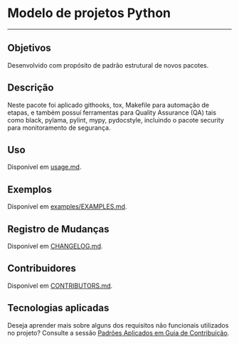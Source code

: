 # Modelo de projetos Python

---

## Objetivos ##

Desenvolvido com propósito de padrão estrutural de novos pacotes.

## Descrição ##

Neste pacote foi aplicado githooks, tox, Makefile para automação de etapas, e
também possuí ferramentas para Quality Assurance (QA) tais como black, pylama,
pylint, mypy, pydocstyle, incluindo o pacote security para monitoramento de
segurança.

## Uso ##
Disponível em [usage.md](usage.md).

## Exemplos ##
Disponível em [examples/EXAMPLES.md](examples/EXAMPLES.md).


## Registro de Mudanças ##
Disponível em [CHANGELOG.md](CHANGELOG.md).


## Contribuidores ##
Disponível em [CONTRIBUTORS.md](CONTRIBUTORS.md).


## Tecnologias aplicadas ##
Deseja aprender mais sobre alguns dos requisitos
não funcionais utilizados no projeto?
Consulte a sessão [Padrões Aplicados em Guia de Contribuíção](development.md).
